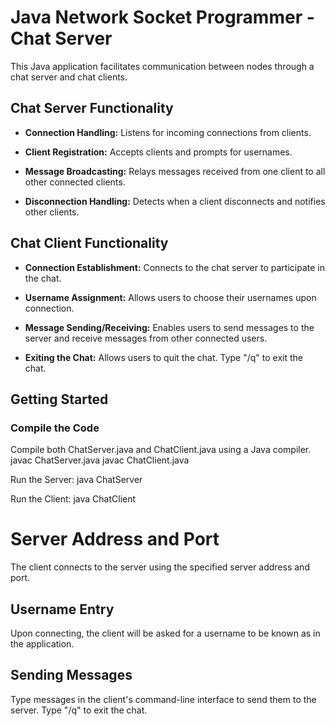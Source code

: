 # Java Network Socket Programmer - Chat Server

This Java application facilitates communication between nodes through a chat server and chat clients.

## Chat Server Functionality

- **Connection Handling:** Listens for incoming connections from clients.
  
- **Client Registration:** Accepts clients and prompts for usernames.

- **Message Broadcasting:** Relays messages received from one client to all other connected clients.

- **Disconnection Handling:** Detects when a client disconnects and notifies other clients.

## Chat Client Functionality

- **Connection Establishment:** Connects to the chat server to participate in the chat.

- **Username Assignment:** Allows users to choose their usernames upon connection.

- **Message Sending/Receiving:** Enables users to send messages to the server and receive messages from other connected users.

- **Exiting the Chat:** Allows users to quit the chat. Type "/q" to exit the chat.

## Getting Started

### Compile the Code

Compile both ChatServer.java and ChatClient.java using a Java compiler.
javac ChatServer.java javac ChatClient.java

Run the Server:
java ChatServer

Run the Client:
java ChatClient

# Server Address and Port

The client connects to the server using the specified server address and port.

## Username Entry

Upon connecting, the client will be asked for a username to be known as in the application.

## Sending Messages

Type messages in the client's command-line interface to send them to the server. Type "/q" to exit the chat.
